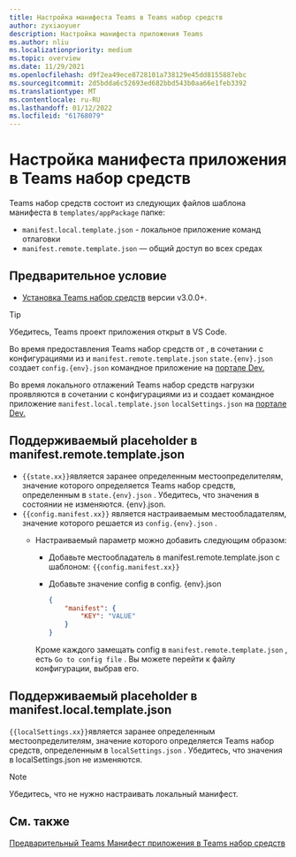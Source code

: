 ```yaml
---
title: Настройка манифеста Teams в Teams набор средств
author: zyxiaoyuer
description: Настройка манифеста приложения Teams
ms.author: nliu
ms.localizationpriority: medium
ms.topic: overview
ms.date: 11/29/2021
ms.openlocfilehash: d9f2ea49ece8728101a738129e45dd8155887ebc
ms.sourcegitcommit: 2d5bdda6c52693ed682bbd543b0aa66e1feb3392
ms.translationtype: MT
ms.contentlocale: ru-RU
ms.lasthandoff: 01/12/2022
ms.locfileid: "61768079"
---
```

# <a name="customize-app-manifest-in-teams-toolkit"></a>Настройка манифеста приложения в Teams набор средств

Teams набор средств состоит из следующих файлов шаблона манифеста в `templates/appPackage` папке:

- `manifest.local.template.json` - локальное приложение команд отлаговки
- `manifest.remote.template.json` — общий доступ во всех средах

## <a name="prerequisite"></a>Предварительное условие

* [Установка Teams набор средств](https://marketplace.visualstudio.com/items?itemName=TeamsDevApp.ms-teams-vscode-extension) версии v3.0.0+.

> [!TIP]
> Убедитесь, Teams проект приложения открыт в VS Code.

Во время предоставления Teams набор средств от , в сочетании с конфигурациями из и `manifest.remote.template.json` `state.{env}.json` создает `config.{env}.json` командное приложение на [портале Dev.](https://dev.teams.microsoft.com/apps)

Во время локального отлажений Teams набор средств нагрузки проявляются в сочетании с конфигурациями из и создает командное приложение `manifest.local.template.json` `localSettings.json` на [портале Dev.](https://dev.teams.microsoft.com/apps)

## <a name="supported-placeholder-in-manifestremotetemplatejson"></a>Поддерживаемый placeholder в manifest.remote.template.json

- `{{state.xx}}`является заранее определенным местоопределителям, значение которого определяется Teams набор средств, определенным в `state.{env}.json` . Убедитесь, что значения в состоянии не изменяются. {env}.json.
- `{{config.manifest.xx}}` является настраиваемым местообладателям, значение которого решается из `config.{env}.json` .
  - Настраиваемый параметр можно добавить следующим образом:
    - Добавьте местообладатель в manifest.remote.template.json с шаблоном: `{{config.manifest.xx}}`
    - Добавьте значение config в config. {env}.json

        ```json
        {
            "manifest": {
                "KEY": "VALUE"
            }
        }
        ```

    Кроме каждого замещать config в `manifest.remote.template.json` , есть `Go to config file` . Вы можете перейти к файлу конфигурации, выбрав его.

## <a name="supported-placeholder-in-manifestlocaltemplatejson"></a>Поддерживаемый placeholder в manifest.local.template.json

`{{localSettings.xx}}`является заранее определенным местоопределителям, значение которого определяется Teams набор средств, определенным в `localSettings.json` . Убедитесь, что значения в localSettings.json не изменяются.

 > [!NOTE]
 > Убедитесь, что не нужно настраивать локальный манифест.

## <a name="see-also"></a>См. также

[Предварительный Teams Манифест приложения в Teams набор средств](TeamsFx-manifest-preview.md)
